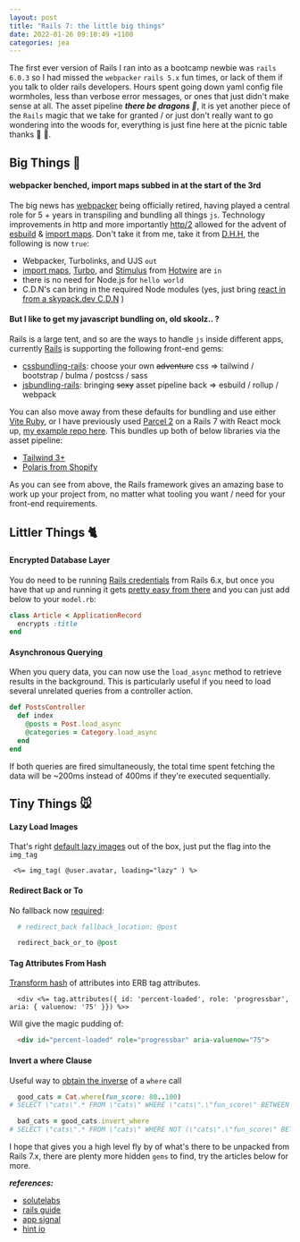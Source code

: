 ```yaml
---
layout: post
title: "Rails 7: the little big things"
date: 2022-01-26 09:10:49 +1100
categories: jea
---
```


<sl-format-date  date="{{page.date}}"  month="long"  day="numeric"  year="numeric"></sl-format-date>

The first ever version of Rails I ran into as a bootcamp newbie was `rails 6.0.3` so I had missed the `webpacker` `rails 5.x` fun times, or lack of them if you talk to older rails developers. Hours spent going down yaml config file wormholes, less than verbose error messages, or ones that just didn't make sense at all. The asset pipeline ***there be dragons 🐉***, it is yet another piece of the `Rails` magic that we take for granted / or just don't really want to go wondering into the woods for, everything is just fine here at the picnic table thanks 🍺 🧺.

## Big Things 🐘

#### webpacker benched, import maps subbed in at the start of the 3rd

The big news has [webpacker](https://github.com/rails/webpacker#webpacker-has-been-retired-) being officially retired, having played a central role for 5 + years in transpiling and bundling all things `js`. Technology improvements in http and more importantly [http/2](https://world.hey.com/dhh/rails-7-will-have-three-great-answers-to-javascript-in-2021-8d68191b) allowed for the advent of [esbuild](https://github.com/evanw/esbuild) & [import maps](https://github.com/rails/importmap-rails). Don't take it from me, take it from [D.H.H](https://youtu.be/PtxZvFnL2i0?t=119), the following is now `true`:

- Webpacker, Turbolinks, and UJS `out`
- [import maps](https://github.com/rails/importmap-rails), [Turbo](https://turbo.hotwired.dev/), and [Stimulus](https://stimulus.hotwired.dev/) from [Hotwire](https://hotwired.dev/) are `in`
- there is no need for Node.js for `hello world`
- C.D.N's can bring in the required Node modules (yes, just bring [react in from a skypack.dev C.D.N](https://youtu.be/PtxZvFnL2i0?t=1450) )

#### But I like to get my javascript bundling on, old skoolz.. ?

Rails is a large tent, and so are the ways to handle `js` inside different apps, currently [Rails](https://rubyonrails.org/2021/12/15/Rails-7-fulfilling-a-vision) is supporting the following front-end gems:

- [cssbundling-rails](https://github.com/rails/cssbundling-rails): choose your own ~~adventure~~ css => tailwind / bootstrap / bulma / postcss / sass
- [jsbundling-rails](https://github.com/rails/jsbundling-rails): bringing ~~sexy~~ asset pipeline back => esbuild / rollup / webpack

You can also move away from these defaults for bundling and use either [Vite Ruby](https://vite-ruby.netlify.app/guide/introduction.html), or I have previously used [Parcel 2](https://parceljs.org/docs/) on a Rails 7 with React mock up, [my example repo here](https://github.com/matoni109/inertia-parcel). This bundles up both of below libraries via the asset pipeline:

- [Tailwind 3+](https://tailwindcss.com/)
- [Polaris from Shopify](https://polaris.shopify.com/)

As you can see from above, the Rails framework gives an amazing base to work up your project from, no matter what tooling you want / need for your front-end requirements.

## Littler Things 🐈

#### Encrypted Database Layer

You do need to be running [Rails credentials](https://edgeguides.rubyonrails.org/security.html#custom-credentials) from Rails 6.x, but once you have that up and running it gets [pretty easy from there](https://edgeguides.rubyonrails.org/active_record_encryption.html#setup) and you can just add below to your `model.rb`:

```ruby
class Article < ApplicationRecord
  encrypts :title
end
```
#### Asynchronous Querying

When you query data, you can now use the `load_async` method to retrieve results in the background. This is particularly useful if you need to load several unrelated queries from a controller action.

```ruby
def PostsController
  def index
    @posts = Post.load_async
    @categories = Category.load_async
  end
end
```
If both queries are fired simultaneously, the total time spent fetching the data will be ~200ms instead of 400ms if they're executed sequentially.

## Tiny Things 🐭

#### Lazy Load Images

That's right [default lazy images](https://github.com/rails/rails/pull/38452) out of the box, just put the flag into the `img_tag`

```erb
 <%= img_tag( @user.avatar, loading="lazy" ) %>
```
#### Redirect Back or To

No fallback now [required](https://github.com/rails/rails/pull/40671):

```ruby
  # redirect_back fallback_location: @post

  redirect_back_or_to @post
```

#### Tag Attributes From Hash

[Transform hash](https://github.com/rails/rails/pull/40657) of attributes into ERB tag attributes.

```erb
  <div <%= tag.attributes({ id: 'percent-loaded', role: 'progressbar', aria: { valuenow: '75' }}) %>>
```

Will give the magic pudding of:

```html
  <div id="percent-loaded" role="progressbar" aria-valuenow="75">
```

#### Invert a where Clause

Useful way to [obtain the inverse](https://github.com/rails/rails/pull/40249) of a `where` call

```ruby
  good_cats = Cat.where(fun_score: 80..100)
# SELECT \"cats\".* FROM \"cats\" WHERE \"cats\".\"fun_score\" BETWEEN 80 AND 100

  bad_cats = good_cats.invert_where
# SELECT \"cats\".* FROM \"cats\" WHERE NOT (\"cats\".\"fun_score\" BETWEEN 80 AND 100)
```

I hope that gives you a high level fly by of what's there to be unpacked from Rails 7.x, there are plenty more hidden `gems` to find, try the articles below for more.

***references:***
-  [solutelabs](https://www.solutelabs.com/blog/ruby-on-rails-7)
-  [rails guide](https://edgeguides.rubyonrails.org/7_0_release_notes.html)
-  [app signal](https://blog.appsignal.com/2021/12/15/whats-new-in-rails7.html)
-  [hint io](https://hint.io/blog/Whats-Cooking-in-Rails-7)
